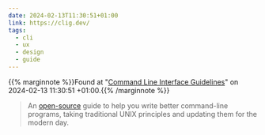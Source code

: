 ```yaml
---
date: 2024-02-13T11:30:51+01:00
link: https://clig.dev/
tags:
  - cli
  - ux
  - design
  - guide
---
```

{{% marginnote %}}Found at "[Command Line Interface Guidelines](https://web.archive.org/web/20240213113051/https://clig.dev/)" on 2024-02-13 11:30:51 +01:00.{{% /marginnote %}}

> An [open-source](https://github.com/cli-guidelines/cli-guidelines) guide to help you write better command-line programs, taking traditional UNIX principles and updating them for the modern day.